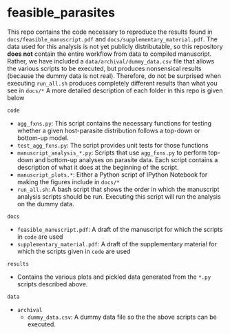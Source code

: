 # feasible_parasites

This repo contains the code necessary to reproduce the results found in `docs/feasible_manuscript.pdf` and `docs/supplementary_material.pdf`.  The data used for this analysis is not yet publicly distributable, so this repository **does not** contain the entire workflow from data to compiled manuscript. Rather, we have included a `data/archival/dummy_data.csv` file that allows the various scripts to be executed, but produces nonsensical results (because the dummy data is not real).  Therefore, do not be surprised when executing `run_all.sh` produces completely different results than what you see in `docs/*` A more detailed description of each folder in this repo is given below

`code`

- `agg_fxns.py`: This script contains the necessary functions for testing whether a given host-parasite distribution follows a top-down or bottom-up model.
- `test_agg_fxns.py`: The script provides unit tests for those functions
- `manuscript_analysis_*.py`: Scripts that use `agg_fxns.py` to perform top-down and bottom-up analyses on parasite data. Each script contains a description of what it does at the beginning of the script.
- `manuscript_plots.*`: Either a Python script of IPython Notebook for making the figures include in `docs/*`
- `run_all.sh`: A bash script that shows the order in which the manuscript analysis scripts should be run. Executing this script will run the analysis on the dummy data. 

`docs`

- `feasible_manuscript.pdf`: A draft of the manuscript for which the scripts in `code` are used
- `supplementary_material.pdf`: A draft of the supplementary material for which the scripts given in `code` are used

`results`

  - Contains the various plots and pickled data generated from the `*.py` scripts described above.

`data`

- `archival`
  - `dummy_data.csv`: A dummy data file so the the above scripts can be executed.
